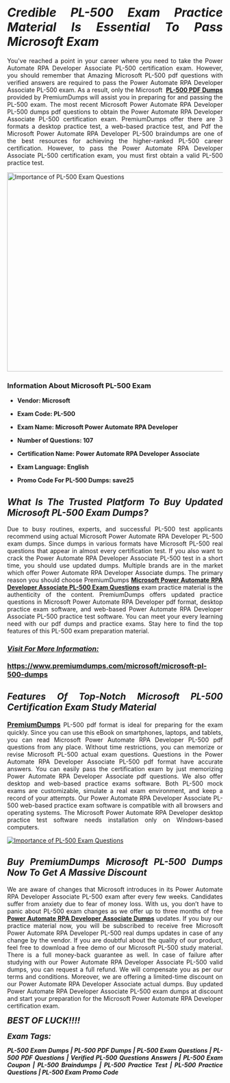 <h1 style="text-align: justify;"><strong><em>Credible PL-500 Exam Practice Material Is Essential To Pass Microsoft Exam</em></strong></h1>

<p style="text-align: justify;">You've reached a point in your career where you need to take the Power Automate RPA Developer Associate PL-500 certification exam. However, you should remember that Amazing Microsoft PL-500 pdf questions with verified answers are required to pass the Power Automate RPA Developer Associate PL-500 exam. As a result, only the Microsoft  <strong><a href="https://www.premiumdumps.com/microsoft/microsoft-pl-500-dumps">PL-500 PDF Dumps</a></strong> provided by PremiumDumps will assist you in preparing for and passing the PL-500 exam. The most recent Microsoft Power Automate RPA Developer PL-500 dumps pdf questions to obtain the Power Automate RPA Developer Associate PL-500 certification exam. PremiumDumps offer there are 3 formats a desktop practice test, a web-based practice test, and Pdf the Microsoft Power Automate RPA Developer PL-500 braindumps are one of the best resources for achieving the higher-ranked PL-500 career certification. However, to pass the Power Automate RPA Developer Associate PL-500 certification exam, you must first obtain a valid PL-500 practice test.</p>

<p style="text-align: justify;"><a href="https://www.premiumdumps.com/microsoft/microsoft-pl-500-dumps"><img alt="Importance of PL-500 Exam Questions" src="https://i.imgur.com/P39uA2n.jpg" style="width: 700px; height: 465px;" /></a></p>

<h3 style="text-align: justify;"><strong>Information About Microsoft PL-500 Exam</strong></h3>

<ul>
	<li>
	<p style="text-align: justify;"><b>Vendor: Microsoft</b></p>
	</li>
	<li>
	<p style="text-align: justify;"><b>Exam Code: PL-500</b></p>
	</li>
	<li>
	<p style="text-align: justify;"><b>Exam Name: Microsoft Power Automate RPA Developer</b></p>
	</li>
	<li>
	<p style="text-align: justify;"><b>Number of Questions: 107</b></p>
	</li>
	<li>
	<p style="text-align: justify;"><b>Certification Name: Power Automate RPA Developer Associate</b></p>
	</li>
	<li>
	<p style="text-align: justify;"><b>Exam Language: English</b></p>
	</li>
	<li>
	<p style="text-align: justify;"><b>Promo Code For PL-500 Dumps: save25</b></p>
	</li>
</ul>

<h2 style="text-align: justify;"><strong><em>What Is The Trusted Platform To Buy Updated Microsoft PL-500 Exam Dumps?</em></strong></h2>

<p style="text-align: justify;">Due to busy routines, experts, and successful PL-500 test applicants recommend using actual Microsoft Power Automate RPA Developer PL-500 exam dumps. Since dumps in various formats have Microsoft PL-500 real questions that appear in almost every certification test. If you also want to crack the Power Automate RPA Developer Associate PL-500 test in a short time, you should use updated dumps. Multiple brands are in the market which offer Power Automate RPA Developer Associate dumps. The primary reason you should choose PremiumDumps <a href="https://www.premiumdumps.com/microsoft/microsoft-pl-500-dumps"><strong>Microsoft Power Automate RPA Developer Associate PL-500 Exam Questions</strong></a> exam practice material is the authenticity of the content. PremiumDumps offers updated practice questions in Microsoft Power Automate RPA Developer pdf format, desktop practice exam software, and web-based Power Automate RPA Developer Associate PL-500 practice test software. You can meet your every learning need with our pdf dumps and practice exams. Stay here to find the top features of this PL-500 exam preparation material.</p>

<h3 style="text-align: justify;"><strong><u><i>Visit For More Information:</i></u><br />
<br />
<a href="https://www.premiumdumps.com/microsoft/microsoft-pl-500-dumps">https://www.premiumdumps.com/microsoft/microsoft-pl-500-dumps</a></strong></h3>

<h2 style="text-align: justify;"><strong><em>Features Of Top-Notch Microsoft PL-500 Certification Exam Study Material</em></strong></h2>

<p style="text-align: justify;"><span style="font-size:16px;"><strong><a href="https://www.premiumdumps.com/">PremiumDumps</a></strong></span> PL-500 pdf format is ideal for preparing for the exam quickly. Since you can use this eBook on smartphones, laptops, and tablets, you can read Microsoft Power Automate RPA Developer PL-500 pdf questions from any place. Without time restrictions, you can memorize or revise Microsoft PL-500 actual exam questions. Questions in the Power Automate RPA Developer Associate PL-500 pdf format have accurate answers. You can easily pass the certification exam by just memorizing Power Automate RPA Developer Associate pdf questions. We also offer desktop and web-based practice exams software. Both PL-500 mock exams are customizable, simulate a real exam environment, and keep a record of your attempts. Our Power Automate RPA Developer Associate PL-500 web-based practice exam software is compatible with all browsers and operating systems. The Microsoft Power Automate RPA Developer desktop practice test software needs installation only on Windows-based computers.</p>

<p style="text-align: justify;"><a href="https://www.premiumdumps.com/microsoft/microsoft-pl-500-dumps"><img alt="Importance of PL-500 Exam Questions" src="https://i.imgur.com/2KPb8yb.jpg" /></a></p>

<h2 style="text-align: justify;"><strong><em>Buy PremiumDumps Microsoft PL-500 Dumps Now To Get A Massive Discount</em></strong></h2>

<p style="text-align: justify;">We are aware of changes that Microsoft introduces in its Power Automate RPA Developer Associate PL-500 exam after every few weeks. Candidates suffer from anxiety due to fear of money loss. With us, you don’t have to panic about PL-500 exam changes as we offer up to three months of free <strong><a href="https://www.premiumdumps.com/microsoft/power-automate-rpa-developer-associate-dumps">Power Automate RPA Developer Associate Dumps</a></strong> updates. If you buy our practice material now, you will be subscribed to receive free Microsoft Power Automate RPA Developer PL-500 real dumps updates in case of any change by the vendor. If you are doubtful about the quality of our product, feel free to download a free demo of our Microsoft PL-500 study material. There is a full money-back guarantee as well. In case of failure after studying with our Power Automate RPA Developer Associate PL-500 valid dumps, you can request a full refund. We will compensate you as per our terms and conditions. Moreover, we are offering a limited-time discount on our Power Automate RPA Developer Associate actual dumps. Buy updated Power Automate RPA Developer Associate PL-500 exam dumps at discount and start your preparation for the Microsoft Power Automate RPA Developer certification exam.</p>

<p style="text-align: justify;"><em><span style="font-size:20px;"><strong>BEST OF LUCK!!!!</strong></span></em></p>

<p style="text-align: justify;"><span style="font-size:18px;"><strong><em>Exam Tags:</em></strong></span><span style="font-size:20px;"><strong><em> </em></strong></span></p>

<p style="text-align: justify;"><span style="font-size:14px;"><strong><em>PL-500 Exam Dumps | PL-500 PDF Dumps | PL-500 Exam Questions | PL-500 PDF Questions | Verified PL-500 Questions Answers | PL-500 Exam Coupon | PL-500 Braindumps | PL-500 Practice Test | PL-500 Practice Questions | PL-500 Exam Promo Code</em></strong></span></p>
